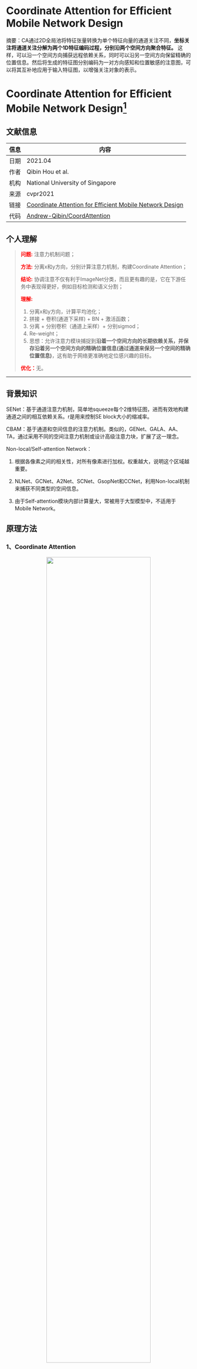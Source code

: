 # Coordinate Attention for Efficient Mobile Network Design

摘要：CA通过2D全局池将特征张量转换为单个特征向量的通道关注不同，**坐标关注将通道关注分解为两个1D特征编码过程，分别沿两个空间方向聚合特征。** 这样，可以沿一个空间方向捕获远程依赖关系，同时可以沿另一空间方向保留精确的位置信息。然后将生成的特征图分别编码为一对方向感知和位置敏感的注意图，可以将其互补地应用于输入特征图，以增强关注对象的表示。
<!--more-->

# Coordinate Attention for Efficient Mobile Network Design[^01]

## 文献信息
| 信息 | 内容                                                         |
| ---- | ------------------------------------------------------------ |
| 日期 | 2021.04                                                      |
| 作者 | Qibin Hou et al.                                             |
| 机构 | National University of Singapore                             |
| 来源 | cvpr2021                                                     |
| 链接 | [Coordinate Attention for Efficient Mobile Network Design](http://arxiv.org/abs/2103.02907) |
| 代码 | [Andrew-Qibin/CoordAttention](https://github.com/Andrew-Qibin/CoordAttention) |

## 个人理解

><strong style="color:red;">问题:</strong> 注意力机制问题；
>
><strong style="color:red;">方法:</strong> 分离x和y方向，分别计算注意力机制，构建Coordinate Attention；
>
><strong style="color:red;">结论:</strong> 协调注意不仅有利于ImageNet分类，而且更有趣的是，它在下游任务中表现得更好，例如目标检测和语义分割；
>
><strong style="color:red;">理解:</strong> 
>
>1. 分离x和y方向，计算平均池化；
>2. 拼接 + 卷积(通道下采样) + BN + 激活函数；
>3. 分离 + 分别卷积（通道上采样）+ 分别sigmod；
>4. Re-weight；
>5. 思想：允许注意力模块捕捉到**沿着一个空间方向的长期依赖关系，并保存沿着另一个空间方向的精确位置信息(通过通道来保另一个空间的精确位置信息)**，这有助于网络更准确地定位感兴趣的目标。
>
><strong style="color:red;">优化：</strong>无。
---

## 背景知识

SENet：基于通道注意力机制，简单地squeeze每个2维特征图，进而有效地构建通道之间的相互依赖关系。r是用来控制SE block大小的缩减率。

CBAM：基于通道和空间信息的注意力机制。类似的，GENet、GALA、AA、TA，通过采用不同的空间注意力机制或设计高级注意力块，扩展了这一理念。

Non-local/Self-attention Network：

1. 根据各像素之间的相关性，对所有像素进行加权。权重越大，说明这个区域越重要。

2. NLNet、GCNet、A2Net、SCNet、GsopNet和CCNet，利用Non-local机制来捕获不同类型的空间信息。

3. 由于Self-attention模块内部计算量大，常被用于大型模型中，不适用于Mobile Network。

## 原理方法

### 1、Coordinate Attention
<div align=center>
    <img src=https://cloud-resources-data.oss-cn-chengdu.aliyuncs.com/blog/image-20220510101546974.png width=75% />
</div>


全局池化：用于通道注意编码空间信息的全局编码，但由于它将全局空间信息压缩到通道描述符中，导致难以保存位置信息。

$$
z_{c}=\frac{1}{H \times W} \sum_{i=1}^{H} \sum_{j=1}^{W} x_{c}(i, j)
$$


Coordinate信息嵌入：使用尺寸为(H,1)或(1,W)的pooling kernel分别沿着水平坐标和垂直坐标对每个通道进行编码。两个空间方向聚合特征，得到一对方向感知的特征图。

$$
\begin{aligned} z_{c}^{h}(h) &=\frac{1}{W} \sum_{0 \leq i<W} x_{c}(h, i) \\ z_{c}^{w}(w) &=\frac{1}{H} \sum_{0 \leq j<H} x_{c}(j, w) \end{aligned}
$$
特点：允许注意力模块捕捉到沿着一个空间方向的长期依赖关系，并保存沿着另一个空间方向的精确位置信息，这有助于网络更准确地定位感兴趣的目标。

### 2、Coordinate Attention生成

设计原则：

- 首先，对于Mobile环境中的应用来说，新的转换应该尽可能地简单。
- 其次，它可以充分利用捕获到的位置信息，使感兴趣的区域能够被准确地捕获。
- 最后，它还应该能够有效地捕捉通道间的关系。


步骤：

1. Concat + conv2d。

$$
{\bf{f}} = \delta \left( {{F_{conv - 1 \times 1}}\left( {\left[ {{{\bf{z}}^h},{{\bf{z}}^w}} \right]} \right)} \right)
$$



2. BatchNorm + Non-linear。

3. Spilt+Conv2d+sigmoid。


$$
{{\bf{g}}^h} = \sigma \left( {{F_{h - Conv1 \times 1}}\left( {{{\bf{f}}^h}} \right)} \right)
$$

$$
{{\bf{g}}^w} = \sigma \left( {{F_{w - Conv1 \times 1}}\left( {{{\bf{f}}^w}} \right)} \right)
$$



4. Re-weight。

$$
{y_c}(i,j) = {x_c}(i,j) \times g_c^h(i) \times g_c^w(j)
$$

### 3、CA嵌入方式
<div align=center>
    <img src=https://cloud-resources-data.oss-cn-chengdu.aliyuncs.com/blog/image-20220510101659847.png width=75% />
</div>

## 实验结果

不同注意力机制对比实验结果：
<div align=center>
    <img src=https://cloud-resources-data.oss-cn-chengdu.aliyuncs.com/blog/image-20220510101751575.png width=75% />
</div>

<div align=center>
    <img src=https://cloud-resources-data.oss-cn-chengdu.aliyuncs.com/blog/image-20220510101727043.png width=75% />
</div>

<div align=center>
    <img src=https://cloud-resources-data.oss-cn-chengdu.aliyuncs.com/blog/image-20220510101821309.png width=75% />
</div>


<div align=center>
    <img src=https://cloud-resources-data.oss-cn-chengdu.aliyuncs.com/blog/image-20220510101827964.png width=75% />
</div>

可视化不同注意力机制实验结果：
<div align=center>
    <img src=https://cloud-resources-data.oss-cn-chengdu.aliyuncs.com/blog/image-20220510101926904.png width=75% />
</div>


嵌入不同网络实验结果：
<div align=center>
    <img src=https://cloud-resources-data.oss-cn-chengdu.aliyuncs.com/blog/image-20220510101846144.png width=75% />
</div>


目标检测实验结果：
<div align=center>
    <img src=https://cloud-resources-data.oss-cn-chengdu.aliyuncs.com/blog/image-20220510101959065.png width=75% />
</div>

<div align=center>
    <img src=https://cloud-resources-data.oss-cn-chengdu.aliyuncs.com/blog/image-20220510102012308.png width=75% />
</div>


图像分割实验结果：
<div align=center>
    <img src=https://cloud-resources-data.oss-cn-chengdu.aliyuncs.com/blog/image-20220510102030313.png width=75% />
</div>

<div align=center>
    <img https://cloud-resources-data.oss-cn-chengdu.aliyuncs.com/blog/image-20220510102039588.png width=75% />
</div>


## 参考文献

[^01]: [陋室了凡-CVPR2021-即插即用 | Coordinate Attention详解与CA Block实现(文末获取论文原文)-oschina](https://my.oschina.net/u/3776677/blog/4976696)


